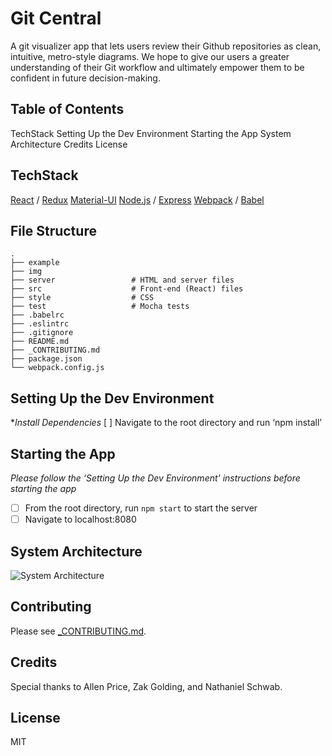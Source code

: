 # Git Central
A git visualizer app that lets users review their Github repositories as clean, intuitive, metro-style diagrams. We hope to give our users a greater understanding of their Git workflow and ultimately empower them to be confident in future decision-making.

## Table of Contents
TechStack
Setting Up the Dev Environment
Starting the App
System Architecture
Credits
License

## TechStack
[React](https://facebook.github.io/react/) / [Redux](https://github.com/reactjs/redux)
[Material-UI](http://www.material-ui.com/#/)
[Node.js](https://nodejs.org/en/) / [Express](http://expressjs.com/)
[Webpack](https://webpack.github.io/) / [Babel](babeljs.io)

## File Structure

    .
    ├── example                
    ├── img                 
    ├── server                 # HTML and server files
    ├── src                    # Front-end (React) files
    ├── style                  # CSS
    ├── test                   # Mocha tests
    ├── .babelrc
    ├── .eslintrc
    ├── .gitignore
    ├── README.md
    ├── _CONTRIBUTING.md
    ├── package.json
    └── webpack.config.js

## Setting Up the Dev Environment
  **Install Dependencies*
[ ] Navigate to the root directory and run ‘npm install’

## Starting the App
  *Please follow the ‘Setting Up the Dev Environment’ instructions before starting the app*

- [ ] From the root directory, run ```npm start``` to start the server
- [ ] Navigate to localhost:8080

## System Architecture

![System Architecture](/img/architecture.png)

## Contributing
  Please see [_CONTRIBUTING.md](https://github.com/gitcentral/gitcentral/blob/master/_CONTRIBUTING.md).

## Credits
Special thanks to Allen Price, Zak Golding, and Nathaniel Schwab.

## License
MIT
